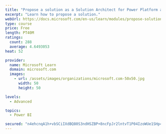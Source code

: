 ```yaml
---
title: "Propose a solution as a Solution Architect for Power Platform and Dynamics 365"
excerpt: "Learn how to propose a solution."
webUrl: https://docs.microsoft.com/en-us/learn/modules/propose-solution/
type: course
price: Free
length: PT40M
ratings:
  count: 288
  average: 4.6493053
heat: 52

provider:
  name: Microsoft Learn
  domain: microsoft.com
  images:
    - url: /assets/images/organizations/microsoft.com-50x50.jpg
      width: 50
      height: 50

levels:
  - Advanced

topics:
  - Power BI

secured: "n4ehcnqA1h+vbSCiIXdBQ80S3ndHSZBP+8ncFpJr2lntvT1P04IzoWUe1SHp4G3dxliwgro2o6AK/VJyen9q5mxcFylSlIWntF5W/zow7R0i0C2IIpKdyJ80yhF/2GWOeOV66Hx0LGqxTEMt2kGHgvOzGDu75QzkcQrej050RU2TTMDj6vTyBUIP26//+JQCXCdh0Rc2oQCGkwNL2fTjCP0cEZaIAVx2X66dqf8UjtKMEfQ6bodLSzWDKR8ZBiYTsBz7uZ9JzZ0bVkldKMnZO27j/B6/JrBi2RVaJXEBhQHyl0AD0JmJ30nFhpi1Ww0kh9I9hyjPTcxX1WgpI+z57L9BCtvOIBETMazorqU1k55FgGRWSjlzHNB56Ybnl2smejA8R4ithwjN9Y2uAUAW7KgzdYzgy08hXEcgRAFJm/k=;b/6vMAb6W6O0jZOPenIo4g=="
---
```


